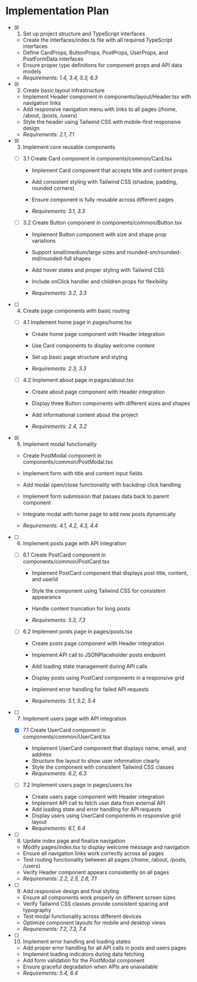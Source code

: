# Implementation Plan

- [x] 1. Set up project structure and TypeScript interfaces


  - Create the interfaces/index.ts file with all required TypeScript interfaces
  - Define CardProps, ButtonProps, PostProps, UserProps, and PostFormData interfaces
  - Ensure proper type definitions for component props and API data models
  - _Requirements: 1.4, 3.4, 5.3, 6.3_

- [x] 2. Create basic layout infrastructure


  - Implement Header component in components/layout/Header.tsx with navigation links
  - Add responsive navigation menu with links to all pages (/home, /about, /posts, /users)
  - Style the header using Tailwind CSS with mobile-first responsive design
  - _Requirements: 2.1, 7.1_


- [x] 3. Implement core reusable components


  - [ ] 3.1 Create Card component in components/common/Card.tsx
    - Implement Card component that accepts title and content props
    - Add consistent styling with Tailwind CSS (shadow, padding, rounded corners)
    - Ensure component is fully reusable across different pages


    - _Requirements: 3.1, 3.3_

  - [ ] 3.2 Create Button component in components/common/Button.tsx
    - Implement Button component with size and shape prop variations

    - Support small/medium/large sizes and rounded-sm/rounded-md/rounded-full shapes


    - Add hover states and proper styling with Tailwind CSS
    - Include onClick handler and children props for flexibility
    - _Requirements: 3.2, 3.3_



- [ ] 4. Create page components with basic routing
  - [ ] 4.1 Implement home page in pages/home.tsx
    - Create home page component with Header integration


    - Use Card components to display welcome content
    - Set up basic page structure and styling
    - _Requirements: 2.3, 3.3_

  - [ ] 4.2 Implement about page in pages/about.tsx
    - Create about page component with Header integration

    - Display three Button components with different sizes and shapes


    - Add informational content about the project
    - _Requirements: 2.4, 3.2_

- [x] 5. Implement modal functionality


  - Create PostModal component in components/common/PostModal.tsx
  - Implement form with title and content input fields
  - Add modal open/close functionality with backdrop click handling
  - Implement form submission that passes data back to parent component
  - Integrate modal with home page to add new posts dynamically

  - _Requirements: 4.1, 4.2, 4.3, 4.4_



- [ ] 6. Implement posts page with API integration
  - [ ] 6.1 Create PostCard component in components/common/PostCard.tsx
    - Implement PostCard component that displays post title, content, and userId


    - Style the component using Tailwind CSS for consistent appearance
    - Handle content truncation for long posts
    - _Requirements: 5.3, 7.3_



  - [ ] 6.2 Implement posts page in pages/posts.tsx
    - Create posts page component with Header integration
    - Implement API call to JSONPlaceholder posts endpoint
    - Add loading state management during API calls
    - Display posts using PostCard components in a responsive grid


    - Implement error handling for failed API requests
    - _Requirements: 5.1, 5.2, 5.4_

- [ ] 7. Implement users page with API integration
  - [x] 7.1 Create UserCard component in components/common/UserCard.tsx



    - Implement UserCard component that displays name, email, and address
    - Structure the layout to show user information clearly
    - Style the component with consistent Tailwind CSS classes
    - _Requirements: 6.2, 6.3_

  - [ ] 7.2 Implement users page in pages/users.tsx
    - Create users page component with Header integration
    - Implement API call to fetch user data from external API
    - Add loading state and error handling for API requests
    - Display users using UserCard components in responsive grid layout
    - _Requirements: 6.1, 6.4_

- [ ] 8. Update index page and finalize navigation
  - Modify pages/index.tsx to display welcome message and navigation
  - Ensure all navigation links work correctly across all pages
  - Test routing functionality between all pages (/home, /about, /posts, /users)
  - Verify Header component appears consistently on all pages
  - _Requirements: 2.2, 2.5, 2.6, 7.1_

- [ ] 9. Add responsive design and final styling
  - Ensure all components work properly on different screen sizes
  - Verify Tailwind CSS classes provide consistent spacing and typography
  - Test modal functionality across different devices
  - Optimize component layouts for mobile and desktop views
  - _Requirements: 7.2, 7.3, 7.4_

- [ ] 10. Implement error handling and loading states
  - Add proper error handling for all API calls in posts and users pages
  - Implement loading indicators during data fetching
  - Add form validation for the PostModal component
  - Ensure graceful degradation when APIs are unavailable
  - _Requirements: 5.4, 6.4_